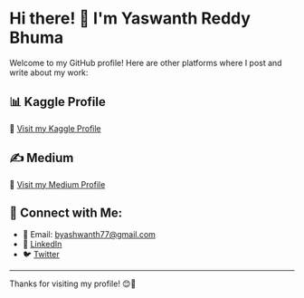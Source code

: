 # Hi there! 👋 I'm Yaswanth Reddy Bhuma

Welcome to my GitHub profile! Here are other platforms where I post and write about my work:

## 📊 Kaggle Profile
🔗 [Visit my Kaggle Profile]([https://www.kaggle.com/your-kaggle-profile](https://www.kaggle.com/yaswanth1025))

## ✍️ Medium
🔗 [Visit my Medium Profile](https://medium.com/@byashwanth77)

## 🌟 Connect with Me:
- 📩 Email: [byashwanth77@gmail.com](mailto:byashwanth77@gmail.com)
- 🔗 [LinkedIn](https://www.linkedin.com/in/yaswanth-reddy-4ab06b22a/)
- 🐦 [Twitter](https://twitter.com/your-twitter)

---
Thanks for visiting my profile! 😊🚀
